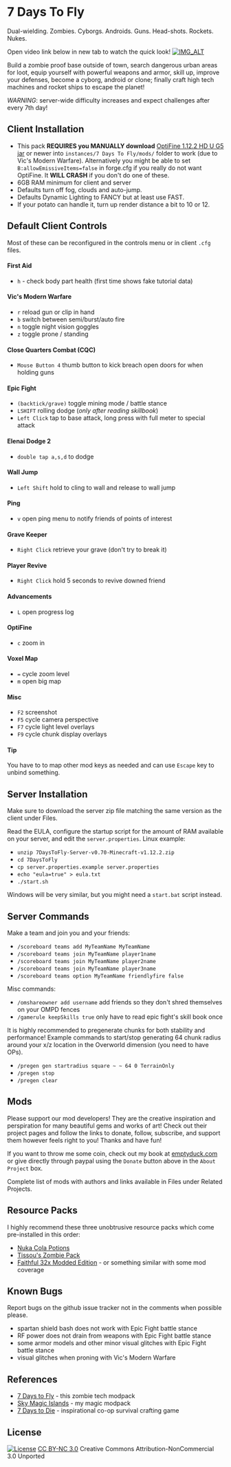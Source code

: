7 Days To Fly
===
Dual-wielding. Zombies. Cyborgs. Androids. Guns. Head-shots. Rockets. Nukes.

Open video link below in new tab to watch the quick look!
[![IMG_ALT](https://img.youtube.com/vi/eROl4nQ_mqw/0.jpg)](https://www.youtube.com/watch?v=eROl4nQ_mqw)

Build a zombie proof base outside of town, search dangerous urban areas
for loot, equip yourself with powerful weapons and armor, skill up,
improve your defenses, become a cyborg, android or clone; finally
craft high tech machines and rocket ships to escape the planet!

*WARNING*: server-wide difficulty increases and expect challenges after every 7th day!

## Client Installation

* This pack **REQUIRES you MANUALLY download** [OptiFine 1.12.2 HD U G5 jar](http://adfoc.us/serve/sitelinks/?id=475250&url=http://optifine.net/adloadx?f=OptiFine_1.12.2_HD_U_G5.jar&x=1630) or newer into `instances/7 Days To Fly/mods/` folder to work (due to Vic's Modern Warfare). Alternatively you might be able to set `B:allowEmissiveItems=false` in forge.cfg if you really do not want OptiFine. It **WILL CRASH** if you don't do one of these.
* 6GB RAM minimum for client and server
* Defaults turn off fog, clouds and auto-jump.
* Defaults Dynamic Lighting to FANCY but at least use FAST.
* If your potato can handle it, turn up render distance a bit to 10 or 12.

## Default Client Controls
Most of these can be reconfigured in the controls menu or in client `.cfg` files.

#### First Aid
* `h` - check body part health (first time shows fake tutorial data)

#### Vic's Modern Warfare
* `r` reload gun or clip in hand
* `b` switch between semi/burst/auto fire
* `n` toggle night vision goggles
* `z` toggle prone / standing

#### Close Quarters Combat (CQC)
* `Mouse Button 4` thumb button to kick breach open doors for when holding guns

#### Epic Fight
* `(backtick/grave)` toggle mining mode / battle stance
* `LSHIFT` rolling dodge (*only after reading skillbook*)
* `Left Click` tap to base attack, long press with full meter to special attack

#### Elenai Dodge 2
* `double tap a,s,d` to dodge

#### Wall Jump
* `Left Shift` hold to cling to wall and release to wall jump

#### Ping
* `v` open ping menu to notify friends of points of interest

#### Grave Keeper
* `Right Click` retrieve your grave (don't try to break it)

#### Player Revive
* `Right Click` hold 5 seconds to revive downed friend

#### Advancements
* `L` open progress log

#### OptiFine
* `c` zoom in

#### Voxel Map
* `=` cycle zoom level
* `m` open big map

#### Misc
* `F2` screenshot
* `F5` cycle camera perspective
* `F7` cycle light level overlays
* `F9` cycle chunk display overlays

#### Tip
You have to to map other mod keys as needed and can use `Escape` key to unbind something.

## Server Installation
Make sure to download the server zip file matching the same version as the client under Files.

Read the EULA, configure the startup script for the amount of RAM
available on your server, and edit the `server.properties`. Linux example:

* `unzip 7DaysToFly-Server-v0.70-Minecraft-v1.12.2.zip`
* `cd 7DaysToFly`
* `cp server.properties.example server.properties`
* `echo "eula=true" > eula.txt`
* `./start.sh`

Windows will be very similar, but you might need a `start.bat` script instead.

## Server Commands
Make a team and join you and your friends:

* `/scoreboard teams add MyTeamName MyTeamName`
* `/scoreboard teams join MyTeamName player1name`
* `/scoreboard teams join MyTeamName player2name`
* `/scoreboard teams join MyTeamName player3name`
* `/scoreboard teams option MyTeamName friendlyfire false`

Misc commands:

* `/omshareowner add username` add friends so they don't shred themselves on your OMPD fences
* `/gamerule keepSkills true` only have to read epic fight's skill book once

It is highly recommended to pregenerate chunks for both stability
and performance!  Example commands to start/stop generating 64 chunk
radius around your x/z location in the Overworld dimension (you need to
have OPs).

* `/pregen gen startradius square ~ ~ 64 0 TerrainOnly`
* `/pregen stop`
* `/pregen clear`

## Mods
Please support our mod developers! They are the creative inspiration
and perspiration for many beautiful gems and works of art! Check out
their project pages and follow the links to donate, follow, subscribe,
and support them however feels right to you!  Thanks and have fun!

If you want to throw me some coin, check out my book at
[emptyduck.com](https://emptyduck.com) or give directly through paypal
using the `Donate` button above in the `About Project` box.

Complete list of mods with authors and links available in Files under Related Projects.

## Resource Packs
I highly recommend these three unobtrusive resource packs which come pre-installed in this order:

* [Nuka Cola Potions](https://www.curseforge.com/minecraft/texture-packs/nuka-cola/files/2560603)
* [Tissou's Zombie Pack](https://www.curseforge.com/minecraft/texture-packs/tissous-zombie-pack-optifine-1-7x-1-16/files/2986604)
* [Faithful 32x Modded Edition](http://f32.me/) - or something similar with some mod coverage

## Known Bugs
Report bugs on the github issue tracker not in the comments when possible please.

* spartan shield bash does not work with Epic Fight battle stance
* RF power does not drain from weapons with Epic Fight battle stance
* some armor models and other minor visual glitches with Epic Fight battle stance
* visual glitches when proning with Vic's Modern Warfare

## References
* [7 Days to Fly](https://www.curseforge.com/minecraft/modpacks/seven-days-to-fly) - this zombie tech modpack
* [Sky Magic Islands](https://www.curseforge.com/minecraft/modpacks/sky-magic-islands) - my magic modpack
* [7 Days to Die](https://store.steampowered.com/app/251570/7_Days_to_Die/) - inspirational co-op survival crafting game

## License
[![License](https://i.creativecommons.org/l/by-nc/3.0/88x31.png)](https://github.com/ubergarm/SkyMagicIslands/blob/master/LICENSE)
[CC BY-NC 3.0](https://creativecommons.org/licenses/by-nc/3.0/)
Creative Commons Attribution-NonCommercial 3.0 Unported
